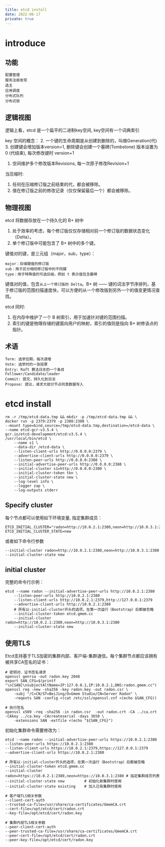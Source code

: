 ```yaml
---
title: etcd install
date: 2022-06-17
private: true
---
```

# introduce
## 功能
    配置管理
    服务注册发现
    选主
    应用调度
    分布式队列
    分布式锁

## 逻辑视图
逻辑上看，etcd 是一个扁平的二进制key空间, key空间有一个词典索引

key 空间的概念：
2. 一个键的生命周期是从创建到删除的，叫做Generation(代)
3. 创建键会增加版本version=1, 删除键会创建一个墓碑(Tombstone) 版本设置为0 (代结束), 每次修改键时 version+1
1. 空间维护多个修改版本Revisions, 每一次原子修改Revision+1

当压缩时:
1. 任何在压缩修订版之前结束的代，都会被移除。
2. 值在修订版之前的修改记录（仅仅保留最后一个）都会被移除。

## 物理视图
etcd 将数据存放在一个持久化的 B+ 树中
1. 处于效率的考虑，每个修订版仅仅存储相对前一个修订版的数据状态变化（Delta）。
2. 单个修订版中可能包含了 B+ 树中的多个键。

键值对的键，是三元组（major，sub，type）：

    major：存储键值的修订版
    sub：用于区分相同修订版中的不同键
    type：用于特殊值的可选后缀，例如 t 表示值包含墓碑

键值对的值，包含`从上一个修订版的 Delta`。B+ 树 —— 键的词法字节序排列，基于修订版的范围扫描速度快，可以方便的从一个修改版到另外一个的值变更情况查找。

etcd 同时:
1. 在内存中维护了一个 B 树索引，用于加速针对键的范围扫描。
2. 索引的键是物理存储的键面向用户的映射，索引的值则是指向 B+ 树修该点的指针。

## 术语

    Term: 选举任期，每次递增
    Vote: 选举时的一张投票
    Entry: Raft 算法日志的一个条目
    Follower/Candidate/leader
    Commit: 提交，持久化到日志
    Propose: 提议，请求大部分节点同意数据写入

# etcd install

    rm -r /tmp/etcd-data.tmp && mkdir -p /tmp/etcd-data.tmp && \
    docker run -p 2379:2379 -p 2380:2380 \
    --mount type=bind,source=/tmp/etcd-data.tmp,destination=/etcd-data \
    --name etcd-gcr-v3.5.4 \
    gcr.io/etcd-development/etcd:v3.5.4 \
    /usr/local/bin/etcd \
        --name s1 \
        --data-dir /etcd-data \
        --listen-client-urls http://0.0.0.0:2379 \
        --advertise-client-urls http://0.0.0.0:2379 \
        --listen-peer-urls http://0.0.0.0:2380 \
        --initial-advertise-peer-urls http://0.0.0.0:2380 \
        --initial-cluster s1=http://0.0.0.0:2380 \
        --initial-cluster-token tkn \
        --initial-cluster-state new \
        --log-level info \
        --logger zap \
        --log-outputs stderr

## Specify cluster
每个节点都可以使用如下环境变量, 指定集群成员：

    ETCD_INITIAL_CLUSTER="radon=http://10.0.2.1:2380,neon=http://10.0.3.1:2380"
    ETCD_INITIAL_CLUSTER_STATE=new

或者如下命令行参数

    --initial-cluster radon=http://10.0.2.1:2380,neon=http://10.0.3.1:2380
    --initial-cluster-state new

## initial cluster
完整的命令行示例：

    etcd --name radon --initial-advertise-peer-urls http://10.0.2.1:2380
        --listen-peer-urls http://10.0.2.1:2380
        --listen-client-urls http://10.0.2.1:2379,http://127.0.0.1:2379
        --advertise-client-urls http://10.0.2.1:2380
        # 所有以-initial-cluster开头的选项，在第一次运行（Bootstrap）后都被忽略
        --initial-cluster-token etcd.gmem.cc
        --initial-cluster radon=http://10.0.2.1:2380,neon=http://10.0.3.1:2380
        --initial-cluster-state new

## 使用TLS

Etcd支持基于TLS加密的集群内部、客户端-集群通信。每个集群节点都应该拥有被共享CA签名的证书：

    # 密钥对、证书签名请求
    openssl genrsa -out radon.key 2048
    export SAN_CFG=$(printf "\n[SAN]\nsubjectAltName=IP:127.0.0.1,IP:10.0.2.1,DNS:radon.gmem.cc")
    openssl req -new -sha256 -key radon.key -out radon.csr \
        -subj "/C=CN/ST=BeiJing/O=Gmem Studio/CN=Server Radon" \
        -reqexts SAN -config <(cat /etc/ssl/openssl.cnf <(echo $SAN_CFG))

    # 执行签名
    openssl x509 -req -sha256 -in radon.csr  -out radon.crt -CA ../ca.crt -CAkey ../ca.key -CAcreateserial -days 3650 \
        -extensions SAN -extfile <(echo "${SAN_CFG}")

初始化集群命令需要修改为：

    etcd --name radon --initial-advertise-peer-urls https://10.0.2.1:2380
    --listen-peer-urls https://10.0.2.1:2380
    --listen-client-urls https://10.0.2.1:2379,https://127.0.0.1:2379
    --advertise-client-urls https://10.0.2.1:2380

    # 所有以-initial-cluster开头的选项，在第一次运行（Bootstrap）后都被忽略
    --initial-cluster-token etcd.gmem.cc
    --initial-cluster radon=https://10.0.2.1:2380,neon=https://10.0.3.1:2380 # 指定集群成员列表
    --initial-cluster-state new         # 初始化新集群时使用  
    --initial-cluster-state existing    # 加入已有集群时使用 

    # 客户端TLS相关参数
    --client-cert-auth 
    --trusted-ca-file=/usr/share/ca-certificates/GmemCA.crt
    --cert-file=/opt/etcd/cert/radon.crt
    --key-file=/opt/etcd/cert/radon.key

    # 集群内部TLS相关参数
    --peer-client-cert-auth
    --peer-trusted-ca-file=/usr/share/ca-certificates/GmemCA.crt
    --peer-cert-file=/opt/etcd/cert/radon.crt
    --peer-key-file=/opt/etcd/cert/radon.key